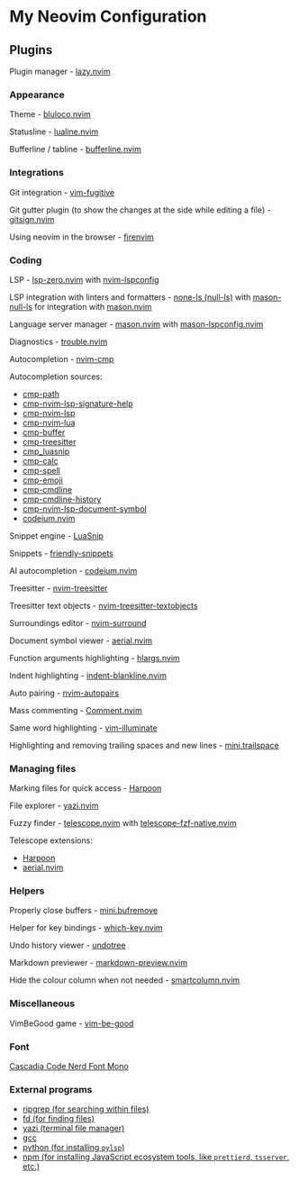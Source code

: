 # My Neovim Configuration

## Plugins

Plugin manager - [lazy.nvim](https://github.com/folke/lazy.nvim)

### Appearance

Theme - [bluloco.nvim](https://github.com/uloco/bluloco.nvim)

Statusline - [lualine.nvim](https://github.com/nvim-lualine/lualine.nvim)

Bufferline / tabline - [bufferline.nvim](https://github.com/akinsho/bufferline.nvim)

### Integrations

Git integration - [vim-fugitive](https://github.com/tpope/vim-fugitive)

Git gutter plugin (to show the changes at the side while editing a file) - [gitsign.nvim](https://github.com/lewis6991/gitsigns.nvim)

Using neovim in the browser - [firenvim](https://github.com/glacambre/firenvim)

### Coding

LSP - [lsp-zero.nvim](https://github.com/VonHeikemen/lsp-zero.nvim) with [nvim-lspconfig](https://github.com/neovim/nvim-lspconfig)

LSP integration with linters and formatters - [none-ls (null-ls)](https://github.com/nvimtools/none-ls.nvim) with [mason-null-ls](https://github.com/jay-babu/mason-null-ls.nvim) for integration with [mason.nvim](https://github.com/williamboman/mason.nvim)

Language server manager - [mason.nvim](https://github.com/williamboman/mason.nvim) with [mason-lspconfig.nvim](https://github.com/williamboman/mason-lspconfig.nvim)

Diagnostics - [trouble.nvim](https://github.com/folke/trouble.nvim)

Autocompletion - [nvim-cmp](https://github.com/hrsh7th/nvim-cmp)

Autocompletion sources:

- [cmp-path](https://github.com/hrsh7th/cmp-path)
- [cmp-nvim-lsp-signature-help](https://github.com/hrsh7th/cmp-nvim-lsp-signature-help)
- [cmp-nvim-lsp](https://github.com/hrsh7th/cmp-nvim-lsp)
- [cmp-nvim-lua](https://github.com/hrsh7th/cmp-nvim-lua)
- [cmp-buffer](https://github.com/hrsh7th/cmp-buffer)
- [cmp-treesitter](https://github.com/ray-x/cmp-treesitter)
- [cmp_luasnip](https://github.com/saadparwaiz1/cmp_luasnip)
- [cmp-calc](https://github.com/hrsh7th/cmp-calc)
- [cmp-spell](https://github.com/f3fora/cmp-spell)
- [cmp-emoji](https://github.com/hrsh7th/cmp-emoji)
- [cmp-cmdline](https://github.com/hrsh7th/cmp-cmdline)
- [cmp-cmdline-history](https://github.com/dmitmel/cmp-cmdline-history)
- [cmp-nvim-lsp-document-symbol](https://github.com/hrsh7th/cmp-nvim-lsp-document-symbol)
- [codeium.nvim](https://github.com/Exafunction/codeium.nvim)

Snippet engine - [LuaSnip](https://github.com/L3MON4D3/LuaSnip)

Snippets - [friendly-snippets](https://github.com/rafamadriz/friendly-snippets)

AI autocompletion - [codeium.nvim](https://github.com/jcdickinson/codeium.nvim)

Treesitter - [nvim-treesitter](https://github.com/nvim-treesitter/nvim-treesitter)

Treesitter text objects - [nvim-treesitter-textobjects](https://github.com/nvim-treesitter/nvim-treesitter-textobjects)

Surroundings editor - [nvim-surround](https://github.com/kylechui/nvim-surround)

Document symbol viewer - [aerial.nvim](https://github.com/stevearc/aerial.nvim)

Function arguments highlighting - [hlargs.nvim](https://github.com/m-demare/hlargs.nvim)

Indent highlighting - [indent-blankline.nvim](https://github.com/lukas-reineke/indent-blankline.nvim)

Auto pairing - [nvim-autopairs](https://github.com/windwp/nvim-autopairs)

Mass commenting - [Comment.nvim](https://github.com/numToStr/Comment.nvim)

Same word highlighting - [vim-illuminate](https://github.com/RRethy/vim-illuminate)

Highlighting and removing trailing spaces and new lines - [mini.trailspace](https://github.com/echasnovski/mini.trailspace)

### Managing files

Marking files for quick access - [Harpoon](https://github.com/ThePrimeagen/harpoon)

File explorer - [yazi.nvim](https://github.com/mikavilpas/yazi.nvim)

Fuzzy finder - [telescope.nvim](https://github.com/nvim-telescope/telescope.nvim) with [telescope-fzf-native.nvim](https://github.com/nvim-telescope/telescope-fzf-native.nvim)

Telescope extensions:

- [Harpoon](https://github.com/ThePrimeagen/harpoon)
- [aerial.nvim](https://github.com/stevearc/aerial.nvim)

### Helpers

Properly close buffers - [mini.bufremove](https://github.com/echasnovski/mini.bufremove)

Helper for key bindings - [which-key.nvim](https://github.com/folke/which-key.nvim)

Undo history viewer - [undotree](https://github.com/mbbill/undotree)

Markdown previewer - [markdown-preview.nvim](https://github.com/iamcco/markdown-preview.nvim)

Hide the colour column when not needed - [smartcolumn.nvim](https://github.com/m4xshen/smartcolumn.nvim)

### Miscellaneous

VimBeGood game - [vim-be-good](https://github.com/ThePrimeagen/vim-be-good)

### Font

[Cascadia Code Nerd Font Mono](https://github.com/ryanoasis/nerd-fonts/tree/master/patched-fonts/CascadiaCode)

### External programs

- [ripgrep (for searching within files)](https://github.com/BurntSushi/ripgrep)
- [fd (for finding files)](https://github.com/sharkdp/fd)
- [yazi (terminal file manager)](https://github.com/sxyazi/yazi)
- [gcc](https://gcc.gnu.org/)
- [python (for installing `pylsp`)](https://www.python.org/)
- [npm (for installing JavaScript ecosystem tools, like `prettierd`, `tsserver`, etc.)](https://www.npmjs.com/)
